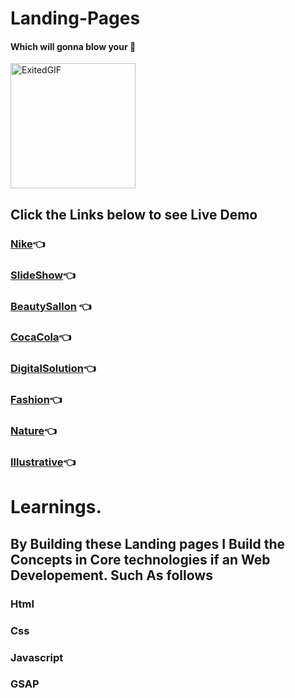 # Landing-Pages
#### Which will gonna blow your 🤯 
<img src="https://media4.giphy.com/media/7kn27lnYSAE9O/200.webp?cid=ecf05e47m2a1qld7o93vsytd8wg19koyhd1r5e5ne7inp34w&ep=v1_gifs_search&rid=200.webp&ct=g" alt="ExitedGIF" width="200">

## Click the Links below to see Live Demo

### [Nike](https://abhay-on-git.github.io/Landing-Pages/Nike_8)👈
### [SlideShow](https://abhay-on-git.github.io/Landing-Pages/SlideShow_6)👈
### [BeautySallon](https://abhay-on-git.github.io/Landing-Pages/BeautySallon_2) 👈
### [CocaCola](https://abhay-on-git.github.io/Landing-Pages/CocaCola_9)👈
### [DigitalSolution](https://abhay-on-git.github.io/Landing-Pages/Digital_5)👈
### [Fashion](https://abhay-on-git.github.io/Landing-Pages/Fashion_3)👈
### [Nature](https://abhay-on-git.github.io/Landing-Pages/Nature_4)👈
### [Illustrative](https://abhay-on-git.github.io/Landing-Pages/illustrative_7)👈


# Learnings.

## By Building these Landing pages I Build the Concepts in Core technologies if an Web Developement. Such As follows
### Html
### Css
### Javascript
### GSAP
